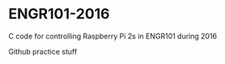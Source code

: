 # ENGR101-2016
C code for  controlling  Raspberry  Pi  2s  in  ENGR101  during  2016

Github practice stuff
